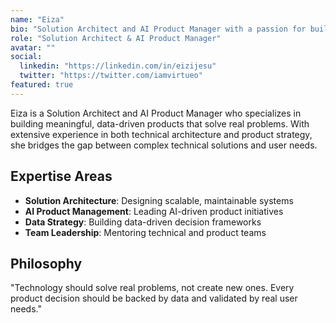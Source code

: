 ```yaml
---
name: "Eiza"
bio: "Solution Architect and AI Product Manager with a passion for building meaningful, data-driven products that solve real problems."
role: "Solution Architect & AI Product Manager"
avatar: ""
social:
  linkedin: "https://linkedin.com/in/eizijesu"
  twitter: "https://twitter.com/iamvirtueo"
featured: true
---
```


Eiza is a Solution Architect and AI Product Manager who specializes in building meaningful, data-driven products that solve real problems. With extensive experience in both technical architecture and product strategy, she bridges the gap between complex technical solutions and user needs.

## Expertise Areas

- **Solution Architecture**: Designing scalable, maintainable systems
- **AI Product Management**: Leading AI-driven product initiatives
- **Data Strategy**: Building data-driven decision frameworks
- **Team Leadership**: Mentoring technical and product teams

## Philosophy

"Technology should solve real problems, not create new ones. Every product decision should be backed by data and validated by real user needs."
